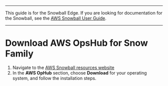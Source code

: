 --------

This guide is for the Snowball Edge\. If you are looking for documentation for the Snowball, see the [AWS Snowball User Guide](https://docs.aws.amazon.com/snowball/latest/ug/whatissnowball.html)\.

--------

# Download AWS OpsHub for Snow Family

1. Navigate to the [AWS Snowball resources website](https://aws.amazon.com/snowball/resources/)
2. In the **AWS OpHub** section, choose **Download** for your operating system, and follow the installation steps.
